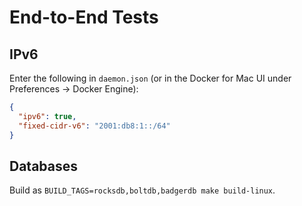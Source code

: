 # End-to-End Tests

## IPv6

Enter the following in `daemon.json` (or in the Docker for Mac UI under Preferences -> Docker Engine):

```json
{
  "ipv6": true,
  "fixed-cidr-v6": "2001:db8:1::/64"
}
```

## Databases

Build as `BUILD_TAGS=rocksdb,boltdb,badgerdb make build-linux`.
